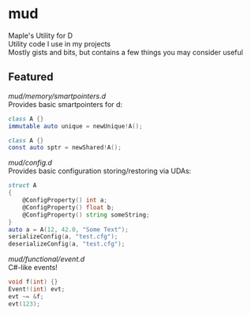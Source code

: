# mud  
Maple's Utility for D  
Utility code I use in my projects  
Mostly gists and bits, but contains a few things you may consider useful

## Featured
*mud/memory/smartpointers.d*  
Provides basic smartpointers for d:
```d
class A {}
immutable auto unique = newUnique!A();
```

```d
class A {}
const auto sptr = newShared!A();
```

*mud/config.d*  
Provides basic configuration storing/restoring via UDAs:
```d
struct A
{
    @ConfigProperty() int a;
    @ConfigProperty() float b;
    @ConfigProperty() string someString;
}
auto a = A(12, 42.0, "Some Text");
serializeConfig(a, "test.cfg");
deserializeConfig(a, "test.cfg");
```

*mud/functional/event.d*  
C#-like events!
```d
void f(int) {}
Event!(int) evt;
evt ~= &f;
evt(123);
```
